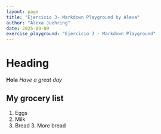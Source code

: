 ```yaml
---
layout: page
title: "Ejercicio 3- Markdown Playground by Alexa"
author: "Alexa Juehring"
date: 2025-09-09
exercise_playground: "Ejercicio 3 - Markdown Playground"
---
```


# Heading

**Hola**
*Have a great day*
## My grocery list
1. Eggs
2. Milk
3. Bread
   3. More bread
